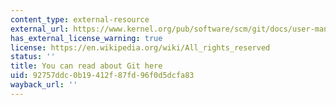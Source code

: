 ```yaml
---
content_type: external-resource
external_url: https://www.kernel.org/pub/software/scm/git/docs/user-manual.html
has_external_license_warning: true
license: https://en.wikipedia.org/wiki/All_rights_reserved
status: ''
title: You can read about Git here
uid: 92757ddc-0b19-412f-87fd-96f0d5dcfa83
wayback_url: ''
---
```

